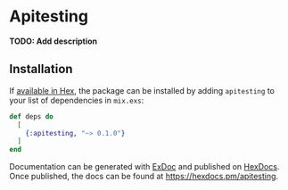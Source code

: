 # Apitesting

**TODO: Add description**

## Installation

If [available in Hex](https://hex.pm/docs/publish), the package can be installed
by adding `apitesting` to your list of dependencies in `mix.exs`:

```elixir
def deps do
  [
    {:apitesting, "~> 0.1.0"}
  ]
end
```

Documentation can be generated with [ExDoc](https://github.com/elixir-lang/ex_doc)
and published on [HexDocs](https://hexdocs.pm). Once published, the docs can
be found at <https://hexdocs.pm/apitesting>.

